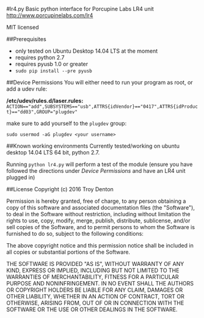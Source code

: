 #lr4.py
Basic python interface for Porcupine Labs LR4 unit
http://www.porcupinelabs.com/lr4

MIT licensed

##Prerequisites
* only tested on Ubuntu Desktop 14.04 LTS at the moment
* requires python 2.7
* requires pyusb 1.0 or greater
 * `sudo pip install --pre pyusb`

##Device Permissions
You will either need to run your program as root, or add a udev rule:

**/etc/udev/rules.d/laser.rules:**
`ACTION=="add",SUBSYSTEMS=="usb",ATTRS{idVendor}=="0417",ATTRS{idProduct}=="dd03",GROUP="plugdev"`

make sure to add yourself to the `plugdev` group:

`sudo usermod -aG plugdev <your username>`

##Known working environments
Currently tested/working on ubuntu desktop 14.04 LTS 64 bit, python 2.7. 

Running `python lr4.py` will perform a test of the module (ensure you have followed the directions under *Device Permissions* and have an LR4 unit plugged in)

##License
Copyright (c) 2016 Troy Denton

Permission is hereby granted, free of charge, to any person obtaining a copy of this software and associated documentation files (the "Software"), to deal in the Software without restriction, including without limitation the rights to use, copy, modify, merge, publish, distribute, sublicense, and/or sell copies of the Software, and to permit persons to whom the Software is furnished to do so, subject to the following conditions:

The above copyright notice and this permission notice shall be included in all copies or substantial portions of the Software.

THE SOFTWARE IS PROVIDED "AS IS", WITHOUT WARRANTY OF ANY KIND, EXPRESS OR IMPLIED, INCLUDING BUT NOT LIMITED TO THE WARRANTIES OF MERCHANTABILITY, FITNESS FOR A PARTICULAR PURPOSE AND NONINFRINGEMENT. IN NO EVENT SHALL THE AUTHORS OR COPYRIGHT HOLDERS BE LIABLE FOR ANY CLAIM, DAMAGES OR OTHER LIABILITY, WHETHER IN AN ACTION OF CONTRACT, TORT OR OTHERWISE, ARISING FROM, OUT OF OR IN CONNECTION WITH THE SOFTWARE OR THE USE OR OTHER DEALINGS IN THE SOFTWARE.
